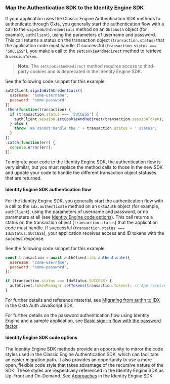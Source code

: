 ### Map the Authentication SDK to the Identity Engine SDK

If your application uses the Classic Engine Authentication SDK methods to authenticate through Okta, you generally start the authentication flow with a call to the `signInWithCredentials` method on an `OktaAuth` object (for example, `authClient`), using the parameters of username and password. This call returns a status on the transaction object (`transaction.status`) that the application code must handle. If successful (`transaction.status === 'SUCCESS'`), you make a call to the `setCookieAndRedirect` method to retrieve a `sessionToken`.

> **Note:** The `setCookieAndRedirect` method requires access to third-party cookies and is deprecated in the Identity Engine SDK.

See the following code snippet for this example:

```JavaScript
authClient.signInWithCredentials({
  username: 'some-username',
  password: 'some-password'
})
.then(function(transaction) {
  if (transaction.status === 'SUCCESS') {
    authClient.session.setCookieAndRedirect(transaction.sessionToken); // Sets a cookie on redirect
  } else {
    throw 'We cannot handle the ' + transaction.status + ' status';
  }
})
.catch(function(err) {
  console.error(err);
});

```

To migrate your code to the Identity Engine SDK, the authentication flow is very similar, but you must replace the method calls to those in the new SDK and update your code to handle the different transaction object statuses that are returned.

#### Identity Engine SDK authentication flow

For the Identity Engine SDK, you generally start the authentication flow with a call to the `idx.authenticate` method on an `OktaAuth` object (for example, `authClient`), using the parameters of username and password, or no parameters at all (see [Identity Engine code options](#identity-engine-sdk-code-options)). This call returns a status on the transaction object (`transaction.status`) that the application code must handle. If successful (`transaction.status === IdxStatus.SUCCESS`), your application receives access and ID tokens with the success response.

See the following code snippet for this example:

```JavaScript
const transaction = await authClient.idx.authenticate({
  username: 'some-username',
  password: 'some-password',
});

if (transaction.status === IdxStatus.SUCCESS) {
  authClient.tokenManager.setTokens(transaction.tokens); // App receives tokens directly
}

```

For further details and reference material, see [Migrating from authn to IDX](https://github.com/okta/okta-auth-js/blob/master/docs/migrate-from-authn-to-idx.md) in the Okta Auth JavaScript SDK.

For further details on the password authentication flow using Identity Engine and a sample application, see [Basic sign-in flow with the password factor](https://developer.okta.com/docs/guides/oie-embedded-sdk-use-case-basic-sign-in/nodejs/main/).

#### Identity Engine SDK code options

The Identity Engine SDK methods provide an opportunity to mirror the code styles used in the Classic Engine Authentication SDK, which can facilitate an easier migration path. It also provides an opportunity to use a more open, flexible code style that takes advantage of the recursive nature of the SDK. These styles are respectively referenced in the Identity Engine SDK as Up-Front and On-Demand. See [Approaches](https://github.com/okta/okta-auth-js/blob/master/docs/idx.md#approaches) in the Identity Engine SDK.
